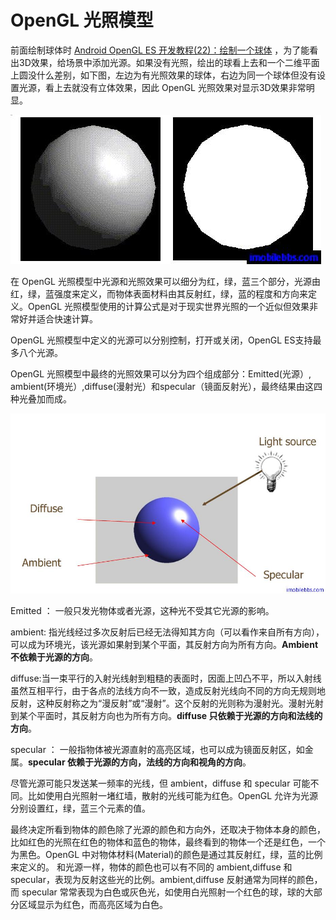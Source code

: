 # OpenGL 光照模型   
  
前面绘制球体时 [Android OpenGL ES 开发教程(22)：绘制一个球体](http://www.imobilebbs.com/wordpress/archives/2271) ，为了能看出3D效果，给场景中添加光源。如果没有光照，绘出的球看上去和一个二维平面上圆没什么差别，如下图，左边为有光照效果的球体，右边为同一个球体但没有设置光源，看上去就没有立体效果，因此 OpenGL 光照效果对显示3D效果非常明显。  
  
![](images/94.png)

在 OpenGL 光照模型中光源和光照效果可以细分为红，绿，蓝三个部分，光源由红，绿，蓝强度来定义，而物体表面材料由其反射红，绿，蓝的程度和方向来定义。OpenGL 光照模型使用的计算公式是对于现实世界光照的一个近似但效果非常好并适合快速计算。

OpenGL 光照模型中定义的光源可以分别控制，打开或关闭，OpenGL ES支持最多八个光源。

OpenGL 光照模型中最终的光照效果可以分为四个组成部分：Emitted(光源）, ambient(环境光）,diffuse(漫射光）和specular（镜面反射光），最终结果由这四种光叠加而成。  
  
![](images/95.png)

Emitted ： 一般只发光物体或者光源，这种光不受其它光源的影响。

ambient: 指光线经过多次反射后已经无法得知其方向（可以看作来自所有方向），可以成为环境光，该光源如果射到某个平面，其反射方向为所有方向。**Ambient 不依赖于光源的方向**。

diffuse:当一束平行的入射光线射到粗糙的表面时，因面上凹凸不平，所以入射线虽然互相平行，由于各点的法线方向不一致，造成反射光线向不同的方向无规则地反射，这种反射称之为“漫反射”或“漫射”。这个反射的光则称为漫射光。漫射光射到某个平面时，其反射方向也为所有方向。**diffuse 只依赖于光源的方向和法线的方向**。

specular ： 一般指物体被光源直射的高亮区域，也可以成为镜面反射区，如金属。**specular 依赖于光源的方向，法线的方向和视角的方向**。

尽管光源可能只发送某一频率的光线，但 ambient，diffuse 和 specular 可能不同。比如使用白光照射一堵红墙，散射的光线可能为红色。OpenGL 允许为光源分别设置红，绿，蓝三个元素的值。

最终决定所看到物体的颜色除了光源的颜色和方向外，还取决于物体本身的颜色，比如红色的光照在红色的物体和蓝色的物体，最终看到的物体一个还是红色，一个为黑色。OpenGL 中对物体材料(Material)的颜色是通过其反射红，绿，蓝的比例来定义的。 和光源一样，物体的颜色也可以有不同的 ambient,diffuse 和 specular，表现为反射这些光的比例。ambient,diffuse 反射通常为同样的颜色，而 specular 常常表现为白色或灰色光，如使用白光照射一个红色的球，球的大部分区域显示为红色，而高亮区域为白色。